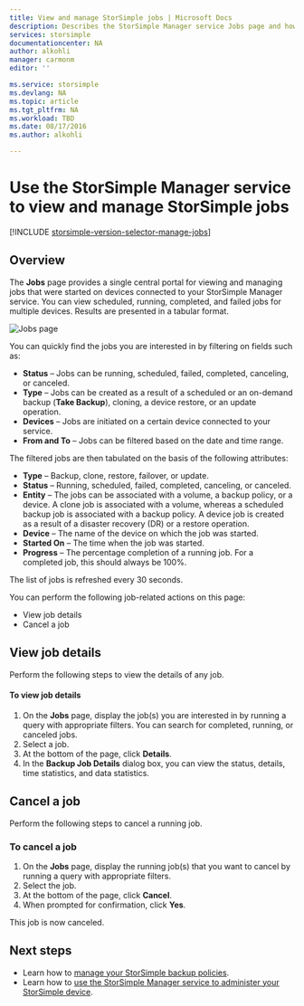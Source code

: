 ```yaml
---
title: View and manage StorSimple jobs | Microsoft Docs
description: Describes the StorSimple Manager service Jobs page and how to use it to track recent, current, and scheduled backup jobs.
services: storsimple
documentationcenter: NA
author: alkohli
manager: carmonm
editor: ''

ms.service: storsimple
ms.devlang: NA
ms.topic: article
ms.tgt_pltfrm: NA
ms.workload: TBD
ms.date: 08/17/2016
ms.author: alkohli

---
```

# Use the StorSimple Manager service to view and manage StorSimple jobs
[!INCLUDE [storsimple-version-selector-manage-jobs](../../includes/storsimple-version-selector-manage-jobs.md)]

## Overview
The **Jobs** page provides a single central portal for viewing and managing jobs that were started on devices connected to your StorSimple Manager service. You can view scheduled, running, completed, and failed jobs for multiple devices. Results are presented in a tabular format. 

![Jobs page](./media/storsimple-manage-jobs/HCS_JobsPage.png)

You can quickly find the jobs you are interested in by filtering on fields such as:

* **Status** – Jobs can be running, scheduled, failed, completed, canceling, or canceled.
* **Type** – Jobs can be created as a result of a scheduled or an on-demand backup (**Take Backup**), cloning, a device restore, or an update operation.
* **Devices** – Jobs are initiated on a certain device connected to your service.
* **From and To** – Jobs can be filtered based on the date and time range.

The filtered jobs are then tabulated on the basis of the following attributes:

* **Type** – Backup, clone, restore, failover, or update.
* **Status** – Running, scheduled, failed, completed, canceling, or canceled.
* **Entity** – The jobs can be associated with a volume, a backup policy, or a device. A clone job is associated with a volume, whereas a scheduled backup job is associated with a backup policy. A device job is created as a result of a disaster recovery (DR) or a restore operation.
* **Device** – The name of the device on which the job was started.
* **Started On** – The time when the job was started.
* **Progress** – The percentage completion of a running job. For a completed job, this should always be 100%.

The list of jobs is refreshed every 30 seconds.

You can perform the following job-related actions on this page:

* View job details
* Cancel a job

## View job details
Perform the following steps to view the details of any job.

#### To view job details
1. On the **Jobs** page, display the job(s) you are interested in by running a query with appropriate filters. You can search for completed, running, or canceled jobs.
2. Select a job.
3. At the bottom of the page, click **Details**.
4. In the **Backup Job Details** dialog box, you can view the status, details, time statistics, and data statistics.

## Cancel a job
Perform the following steps to cancel a running job.

### To cancel a job
1. On the **Jobs** page, display the running job(s) that you want to cancel by running a query with appropriate filters.
2. Select the job.
3. At the bottom of the page, click **Cancel**.
4. When prompted for confirmation, click **Yes**.

This job is now canceled.

## Next steps
* Learn how to [manage your StorSimple backup policies](storsimple-manage-backup-policies.md).
* Learn how to [use the StorSimple Manager service to administer your StorSimple device](storsimple-manager-service-administration.md).

